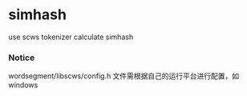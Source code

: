 # simhash
use scws tokenizer calculate simhash

<h3>Notice</h3>

wordsegment/libscws/config.h 文件需根据自己的运行平台进行配置，如windows
